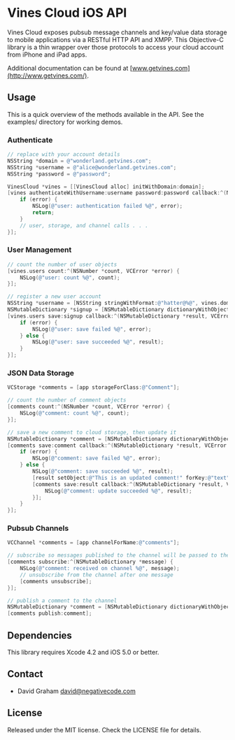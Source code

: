 # Vines Cloud iOS API

Vines Cloud exposes pubsub message channels and key/value data storage to mobile applications via a RESTful HTTP API and XMPP. This Objective-C library is a thin wrapper over those protocols to access your cloud account from iPhone and iPad apps.

Additional documentation can be found at [www.getvines.com](http://www.getvines.com/).

## Usage

This is a quick overview of the methods available in the API. See the examples/ directory
for working demos.

### Authenticate

```objectivec
// replace with your account details
NSString *domain = @"wonderland.getvines.com";
NSString *username = @"alice@wonderland.getvines.com";
NSString *password = @"password";

VinesCloud *vines = [[VinesCloud alloc] initWithDomain:domain];
[vines authenticateWithUsername:username password:password callback:^(NSMutableDictionary *user, VCError *error) {
    if (error) {
        NSLog(@"user: authentication failed %@", error);
        return;   
    }
    // user, storage, and channel calls . . .
}];
```

### User Management

```objectivec
// count the number of user objects
[vines.users count:^(NSNumber *count, VCError *error) {
    NSLog(@"user: count %@", count);
}];

// register a new user account
NSString *username = [NSString stringWithFormat:@"hatter@%@", vines.domain];
NSMutableDictionary *signup = [NSMutableDictionary dictionaryWithObjectsAndKeys:username, @"id", @"passw0rd", @"password", nil];
[vines.users save:signup callback:^(NSMutableDictionary *result, VCError *error) {
    if (error) {
        NSLog(@"user: save failed %@", error);
    } else {
        NSLog(@"user: save succeeded %@", result);
    }
}];
```

### JSON Data Storage

```objectivec
VCStorage *comments = [app storageForClass:@"Comment"];

// count the number of comment objects
[comments count:^(NSNumber *count, VCError *error) {
    NSLog(@"comment: count %@", count);
}];

// save a new comment to cloud storage, then update it
NSMutableDictionary *comment = [NSMutableDictionary dictionaryWithObjectsAndKeys:@"This is a comment!", @"text", nil];
[comments save:comment callback:^(NSMutableDictionary *result, VCError *error) {
    if (error) {
        NSLog(@"comment: save failed %@", error);
    } else {
        NSLog(@"comment: save succeeded %@", result);
        [result setObject:@"This is an updated comment!" forKey:@"text"];
        [comments save:result callback:^(NSMutableDictionary *result, VCError *error) {
            NSLog(@"comment: update succeeded %@", result);
        }];
    }
}];
```

### Pubsub Channels

```objectivec
VCChannel *comments = [app channelForName:@"comments"];

// subscribe so messages published to the channel will be passed to the callback block
[comments subscribe:^(NSMutableDictionary *message) {
    NSLog(@"comment: received on channel %@", message);
    // unsubscribe from the channel after one message
    [comments unsubscribe];
}];

// publish a comment to the channel
NSMutableDictionary *comment = [NSMutableDictionary dictionaryWithObjectsAndKeys:@"This is a comment!", @"text", nil];
[comments publish:comment];
```

## Dependencies

This library requires Xcode 4.2 and iOS 5.0 or better.

## Contact

* David Graham <david@negativecode.com>

## License

Released under the MIT license. Check the LICENSE file for details.

